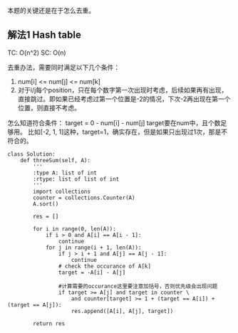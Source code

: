 本题的关键还是在于怎么去重。


## 解法1 Hash table
TC: O(n^2)
SC: O(n)

去重办法，需要同时满足以下几个条件：
1. num[i] <= num[j] <= num[k]
2. 对于i/j每个position，只在每个数字第一次出现时考虑，后续如果再有出现，直接跳过。即如果已经考虑过第一个位置是-2的情况，下次-2再出现在第一个位置，则直接不考虑。

怎么知道符合条件：
target = 0 - num[i] - num[j]
target要在num中，且个数足够用。
比如[-2, 1, 1]这种，target=1，确实存在，但是如果只出现过1次，那是不符合的。


```
class Solution:
    def threeSum(self, A):
        '''
        :type A: list of int
        :rtype: list of list of int
        '''
        import collections
        counter = collections.Counter(A)
        A.sort()
        
        res = []

        for i in range(0, len(A)):
            if i > 0 and A[i] == A[i - 1]:
                continue
            for j in range(i + 1, len(A)):
                if j > i + 1 and A[j] == A[j - 1]:
                    continue
                # check the occurance of A[k]
                target = -A[i] - A[j]
                
                #计算需要的occurance这里要注意加括号，否则优先级会出现问题
                if target >= A[j] and target in counter \
                    and counter[target] >= 1 + (target == A[i]) + (target == A[j]):
                    res.append([A[i], A[j], target])

        return res

```
